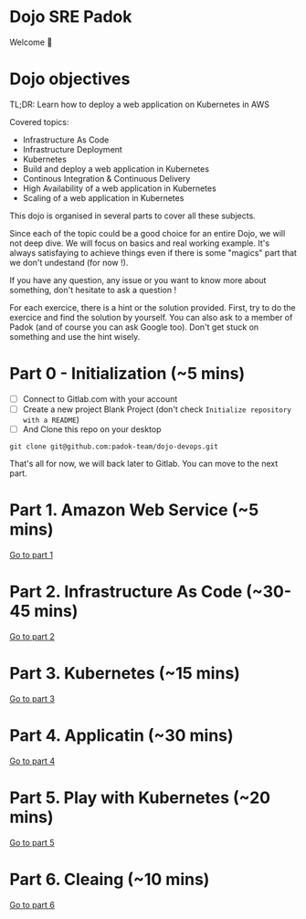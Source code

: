 # Dojo SRE Padok

Welcome 🥳

# Dojo objectives

TL;DR: Learn how to deploy a web application on Kubernetes in AWS

Covered topics:
  - Infrastructure As Code
  - Infrastructure Deployment
  - Kubernetes
  - Build and deploy a web application in Kubernetes
  - Continous Integration & Continuous Delivery
  - High Availability of a web application in Kubernetes
  - Scaling of a web application in Kubernetes

This dojo is organised in several parts to cover all these subjects.

Since each of the topic could be a good choice for an entire Dojo, we will not deep dive. We will focus on basics and real working example. It's always satisfaying to achieve things even if there is some "magics" part that we don't undestand (for now !).

If you have any question, any issue or you want to know more about something, don't hesitate to ask a question !

For each exercice, there is a hint or the solution provided. First, try to do the exercice and find the solution by yourself. You can also ask to a member of Padok (and of course you can ask Google too). Don't get stuck on something and use the hint wisely.

# Part 0 - Initialization (~5 mins)

- [ ] Connect to Gitlab.com with your account
- [ ] Create a new project Blank Project (don't check `Initialize repository with a README`)
- [ ] And Clone this repo on your desktop

```
git clone git@github.com:padok-team/dojo-devops.git
```

That's all for now, we will back later to Gitlab. You can move to the next part.

# Part 1. Amazon Web Service (~5 mins)

[Go to part 1](./01-AmazonWebService/README.md)

# Part 2. Infrastructure As Code (~30-45 mins)

[Go to part 2](./02-InfrastructureAsCode/README.md)

# Part 3. Kubernetes (~15 mins)

[Go to part 3](./03-Kubernetes/README.md)

# Part 4. Applicatin (~30 mins)

[Go to part 4](./04-Application/README.md)

# Part 5. Play with Kubernetes (~20 mins)

[Go to part 5](./05-PlayWithKube/README.md)

# Part 6. Cleaing (~10 mins)

[Go to part 6](./06-Cleaning/README.md)
